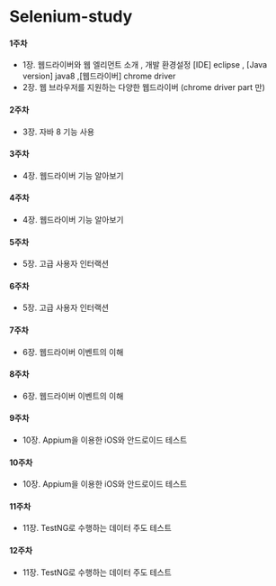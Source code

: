 # Selenium-study
#### 1주차	
+ 1장. 웹드라이버와 웹 엘리먼트 소개  , 개발 환경설정 
[IDE] eclipse , [Java version] java8 ,[웹드라이버] chrome driver 
+ 2장. 웹 브라우저를 지원하는 다양한 웹드라이버 (chrome driver part 만)
#### 2주차	
+ 3장. 자바 8 기능 사용 
#### 3주차	
+ 4장. 웹드라이버 기능 알아보기 
#### 4주차	
+ 4장. 웹드라이버 기능 알아보기 
#### 5주차
+ 5장. 고급 사용자 인터랙션
#### 6주차	
+ 5장. 고급 사용자 인터랙션
#### 7주차	
+ 6장. 웹드라이버 이벤트의 이해
#### 8주차	
+ 6장. 웹드라이버 이벤트의 이해
#### 9주차	
+ 10장. Appium을 이용한 iOS와 안드로이드 테스트
#### 10주차
+ 10장. Appium을 이용한 iOS와 안드로이드 테스트
#### 11주차	
+ 11장. TestNG로 수행하는 데이터 주도 테스트
#### 12주차	
+ 11장. TestNG로 수행하는 데이터 주도 테스트
